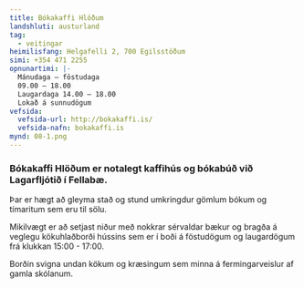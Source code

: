 ```yaml
---
title: Bókakaffi Hlöðum
landshluti: austurland
tag:
  - veitingar
heimilisfang: Helgafelli 2, 700 Egilsstöðum
simi: +354 471 2255
opnunartimi: |-
  Mánudaga – föstudaga
  09.00 – 18.00 
  Laugardaga 14.00 – 18.00 
  Lokað á sunnudögum
vefsida:
  vefsida-url: http://bokakaffi.is/
  vefsida-nafn: bokakaffi.is
mynd: 08-1.png
---
```

### Bókakaffi Hlöðum er notalegt kaffihús og bókabúð við Lagarfljótið í Fellabæ.

Þar er hægt að gleyma stað og stund umkringdur gömlum bókum og tímaritum sem eru til sölu. 

Mikilvægt er að setjast niður með nokkrar sérvaldar bækur og bragða á veglegu kökuhlaðborði hússins sem er í boði á föstudögum og laugardögum frá klukkan 15:00 - 17:00. 

Borðin svigna undan kökum og kræsingum sem minna á fermingarveislur af gamla skólanum.
